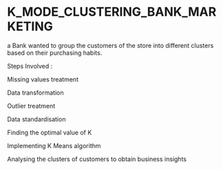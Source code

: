 # K_MODE_CLUSTERING_BANK_MARKETING

a Bank wanted to group the customers of the store into different clusters based on their purchasing habits. 

Steps Involved :

Missing values treatment

Data transformation

Outlier treatment

Data standardisation

Finding the optimal value of K

Implementing K Means algorithm

Analysing the clusters of customers to obtain business insights
